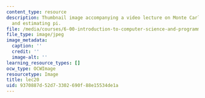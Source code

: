 ```yaml
---
content_type: resource
description: Thumbnail image accompanying a video lecture on Monte Carlo simulations
  and estimating pi.
file: /media/courses/6-00-introduction-to-computer-science-and-programming-fall-2008/9370887d52d73302690f88e15534de1a_lec20.jpg
file_type: image/jpeg
image_metadata:
  caption: ''
  credit: ''
  image-alt: ''
learning_resource_types: []
ocw_type: OCWImage
resourcetype: Image
title: lec20
uid: 9370887d-52d7-3302-690f-88e15534de1a
---
```

